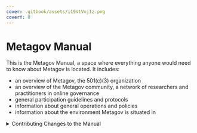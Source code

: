 ```yaml
---
cover: .gitbook/assets/i19VtVnj1z.png
coverY: 0
---
```


# Metagov Manual

This is the Metagov Manual, a space where everything anyone would need to know about Metagov is located. It includes:&#x20;

* an overview of Metagov, the 501(c)(3) organization&#x20;
* an overview of the Metagov community, a network of researchers and practitioners in online governance&#x20;
* general participation guidelines and protocols&#x20;
* information about general operations and policies
* information about the environment Metagov is situated in

<details>

<summary>Contributing Changes to the Manual</summary>

If you want to contribute changes, start a new change request and submit it for review. It will be reviewed and possibly merged. &#x20;

</details>

